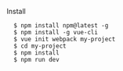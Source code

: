Install

      $ npm install npm@latest -g
      $ npm install -g vue-cli
      $ vue init webpack my-project
      $ cd my-project
      $ npm install
      $ npm run dev

